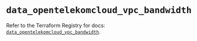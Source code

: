 # `data_opentelekomcloud_vpc_bandwidth`

Refer to the Terraform Registry for docs: [`data_opentelekomcloud_vpc_bandwidth`](https://registry.terraform.io/providers/opentelekomcloud/opentelekomcloud/1.36.37/docs/data-sources/vpc_bandwidth).

